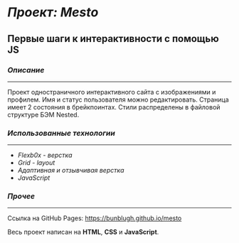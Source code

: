 # ***Проект: Mesto***
## **Первые шаги к интерактивности с помощью JS**

### *Описание*
---
Проект одностраничного интерактивного сайта с изображениями и профилем. Имя и статус пользователя можно редактировать. Страница имеет 2 состояния в брейкпоинтах. Стили распределены в файловой структуре БЭМ Nested.

### *Использованные технологии*
---
* *Flexb0x - верстка*
* *Grid - layout*
* *Адаптивная и отзывчивая верстка*
* *JavaScript*
### *Прочее*
---
Ссылка на GitHub Pages: https://bunblugh.github.io/mesto

Весь проект написан на **HTML**, **CSS** и **JavaScript**.
